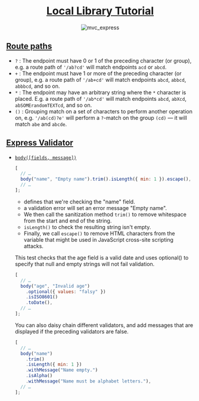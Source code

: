 <div align="center">
  <h1><a href="https://developer.mozilla.org/en-US/docs/Learn/Server-side/Express_Nodejs/Tutorial_local_library_website">Local Library Tutorial</a></h1>
  
  ![mvc_express](https://github.com/yousefelassal/LocalLibrary/assets/76617202/b14b051f-68cf-49ed-8d2c-c4599fea6f06)

</div>


## [Route paths](https://developer.mozilla.org/en-US/docs/Learn/Server-side/Express_Nodejs/routes#route_paths)


- `?` : The endpoint must have 0 or 1 of the preceding character (or group), e.g. a route path of `'/ab?cd'` will match endpoints `acd` or `abcd`.
- `+` : The endpoint must have 1 or more of the preceding character (or group), e.g. a route path of `'/ab+cd'` will match endpoints `abcd`, `abbcd`, `abbbcd`, and so on.
- `*` : The endpoint may have an arbitrary string where the `*` character is placed. E.g. a route path of `'/ab*cd'` will match endpoints `abcd`, `abXcd`, `abSOMErandomTEXTcd`, and so on.
- `()` : Grouping match on a set of characters to perform another operation on, e.g. `'/ab(cd)?e'` will perform a `?`-match on the group `(cd)` — it will match `abe` and `abcde`.

## [Express Validator](https://express-validator.github.io/docs)
- [`body([fields, message])`](https://express-validator.github.io/docs/api/check/#body)

  ```js
  [
    // …
    body("name", "Empty name").trim().isLength({ min: 1 }).escape(),
    // …
  ];
  ```
  - defines that we're checking the "name" field.
  - a validation error will set an error message "Empty name".
  - We then call the sanitization method `trim()` to remove whitespace from the start and end of the string.
  - `isLength()` to check the resulting string isn't empty.
  - Finally, we call `escape()` to remove HTML characters from the variable that might be used in JavaScript cross-site scripting attacks.

  This test checks that the age field is a valid date and uses optional() to specify that null and empty strings will not fail validation.

  ```js
  [
    // …
    body("age", "Invalid age")
      .optional({ values: "falsy" })
      .isISO8601()
      .toDate(),
    // …
  ];
  ```
  You can also daisy chain different validators, and add messages that are displayed if the preceding validators are false.
  ```js
  [
    // …
    body("name")
      .trim()
      .isLength({ min: 1 })
      .withMessage("Name empty.")
      .isAlpha()
      .withMessage("Name must be alphabet letters."),
    // …
  ];
  ```
